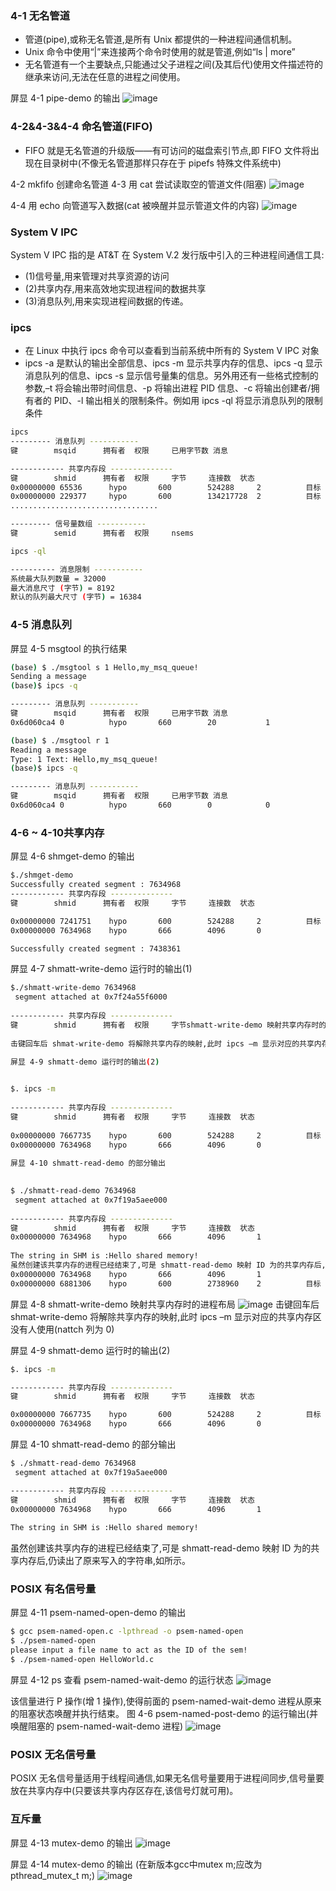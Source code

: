### 4-1 无名管道
* 管道(pipe),或称无名管道,是所有 Unix 都提供的一种进程间通信机制。
* Unix 命令中使用“|”来连接两个命令时使用的就是管道,例如“ls | more”
* 无名管道有一个主要缺点,只能通过父子进程之间(及其后代)使用文件描述符的继承来访问,无法在任意的进程之间使用。

屏显 4-1 pipe-demo 的输出
![image](./record/pic/4-1.png)

### 4-2&4-3&4-4  命名管道(FIFO)
* FIFO 就是无名管道的升级版——有可访问的磁盘索引节点,即 FIFO 文件将出现在目录树中(不像无名管道那样只存在于 pipefs 特殊文件系统中)

4-2 mkfifo 创建命名管道
4-3 用 cat 尝试读取空的管道文件(阻塞)
![image](./record/pic/4-2.png)

4-4 用 echo 向管道写入数据(cat 被唤醒并显示管道文件的内容)
![image](./record/pic/4-4.png)

### System V IPC
System V IPC 指的是 AT&T 在 System V.2 发行版中引入的三种进程间通信工具:
* (1)信号量,用来管理对共享资源的访问
* (2)共享内存,用来高效地实现进程间的数据共享
* (3)消息队列,用来实现进程间数据的传递。
### ipcs
* 在 Linux 中执行 ipcs 命令可以查看到当前系统中所有的 System V IPC 对象
*  ipcs -a 是默认的输出全部信息、ipcs -m 显示共享内存的信息、ipcs -q 显示消息队列的信息、ipcs -s 显示信号量集的信息。另外用还有一些格式控制的参数,–t 将会输出带时间信息、-p 将输出进程 PID 信息、-c 将输出创建者/拥有者的 PID、-l 输出相关的限制条件。例如用 ipcs -ql 将显示消息队列的限制条件
```bash
ipcs
--------- 消息队列 -----------
键        msqid      拥有者  权限     已用字节数 消息      

------------ 共享内存段 --------------
键        shmid      拥有者  权限     字节     连接数  状态      
0x00000000 65536      hypo       600        524288     2          目标       
0x00000000 229377     hypo       600        134217728  2          目标       
.................................

--------- 信号量数组 -----------
键        semid      拥有者  权限     nsems   
```
```bash
ipcs -ql

---------- 消息限制 -----------
系统最大队列数量 = 32000
最大消息尺寸 (字节) = 8192
默认的队列最大尺寸 (字节) = 16384
```
### 4-5 消息队列
屏显 4-5 msgtool 的执行结果
```bash
(base) $ ./msgtool s 1 Hello,my_msq_queue!
Sending a message 
(base)$ ipcs -q

--------- 消息队列 -----------
键        msqid      拥有者  权限     已用字节数 消息      
0x6d060ca4 0          hypo       660        20           1           

(base) $ ./msgtool r 1
Reading a message 
Type: 1 Text: Hello,my_msq_queue!
(base)$ ipcs -q

--------- 消息队列 -----------
键        msqid      拥有者  权限     已用字节数 消息      
0x6d060ca4 0          hypo       660        0            0           

```
### 4-6 ~ 4-10共享内存
屏显 4-6 shmget-demo 的输出
```bash
$./shmget-demo
Successfully created segment : 7634968
------------ 共享内存段 --------------
键        shmid      拥有者  权限     字节     连接数  状态      

0x00000000 7241751    hypo       600        524288     2          目标       
0x00000000 7634968    hypo       666        4096       0                 

Successfully created segment : 7438361 
```
屏显 4-7 shmatt-write-demo 运行时的输出(1)
```bash
$./shmatt-write-demo 7634968
 segment attached at 0x7f24a55f6000
 
------------ 共享内存段 --------------
键        shmid      拥有者  权限     字节shmatt-write-demo 映射共享内存时的进程布局
￼
击键回车后 shmat-write-demo 将解除共享内存的映射,此时 ipcs –m 显示对应的共享内存区没有人使用(nattch 列为 0)

屏显 4-9 shmatt-demo 运行时的输出(2)

￼
$. ipcs -m
​
------------ 共享内存段 --------------
键        shmid      拥有者  权限     字节     连接数  状态      
​
0x00000000 7667735    hypo       600        524288     2          目标       
0x00000000 7634968    hypo       666        4096       0                       
​
屏显 4-10 shmatt-read-demo 的部分输出

￼
$ ./shmatt-read-demo 7634968
 segment attached at 0x7f19a5aee000
​
------------ 共享内存段 --------------
键        shmid      拥有者  权限     字节     连接数  状态      
0x00000000 7634968    hypo       666        4096       1                       
 
The string in SHM is :Hello shared memory!
虽然创建该共享内存的进程已经结束了,可是 shmatt-read-demo 映射 ID 为的共享内存后,仍读出了原来写入的字符串,如所示。     连接数  状态      
0x00000000 7634968    hypo       666        4096       1                                
0x00000000 6881306    hypo       600        2738960    2          目标    
```
屏显 4-8 shmatt-write-demo 映射共享内存时的进程布局
![image](./record/pic/4-8.png)
击键回车后 shmat-write-demo 将解除共享内存的映射,此时 ipcs –m 显示对应的共享内存区没有人使用(nattch 列为 0)

屏显 4-9 shmatt-demo 运行时的输出(2)

```bash
$. ipcs -m

------------ 共享内存段 --------------
键        shmid      拥有者  权限     字节     连接数  状态      

0x00000000 7667735    hypo       600        524288     2          目标       
0x00000000 7634968    hypo       666        4096       0                       

```
屏显 4-10 shmatt-read-demo 的部分输出
```bash
$ ./shmatt-read-demo 7634968
 segment attached at 0x7f19a5aee000

------------ 共享内存段 --------------
键        shmid      拥有者  权限     字节     连接数  状态      
0x00000000 7634968    hypo       666        4096       1                       
 
The string in SHM is :Hello shared memory!
```
虽然创建该共享内存的进程已经结束了,可是 shmatt-read-demo 映射 ID 为的共享内存后,仍读出了原来写入的字符串,如所示。
### POSIX 有名信号量
屏显 4-11 psem-named-open-demo 的输出
```bash
$ gcc psem-named-open.c -lpthread -o psem-named-open
$ ./psem-named-open
please input a file name to act as the ID of the sem!
$ ./psem-named-open HelloWorld.c
```
屏显 4-12 ps 查看 psem-named-wait-demo 的运行状态
![image](./record/pic/4-12.png)

该信量进行 P 操作(增 1 操作),使得前面的 psem-named-wait-demo 进程从原来的阻塞状态唤醒并执行结束。
图 4-6 psem-named-post-demo 的运行输出(并唤醒阻塞的 psem-named-wait-demo 进程)
![image](./record/pic/pic4-6.png)

### POSIX 无名信号量
POSIX 无名信号量适用于线程间通信,如果无名信号量要用于进程间同步,信号量要放在共享内存中(只要该共享内存区存在,该信号灯就可用)。
### 互斥量
屏显 4-13 mutex-demo 的输出
![image](./record/pic/4-13.png)

屏显 4-14 mutex-demo 的输出
(在新版本gcc中mutex m;应改为pthread_mutex_t m;)
![image](./record/pic/4-14.png)

